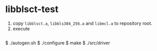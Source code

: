 # libblsct-test

1. copy `libblsct.a`, `libbls384_256.a` and `libmcl.a` to repository root.
1. execute
   ```
$ ./autogen.sh
$ ./configure
$ make
$ ./src/driver
   ```

